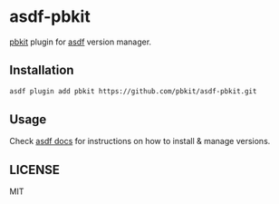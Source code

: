 # asdf-pbkit

[pbkit](https://github.com/pbkit/pbkit) plugin for [asdf](https://asdf-vm.com) version manager.

## Installation

```bash
asdf plugin add pbkit https://github.com/pbkit/asdf-pbkit.git
```

## Usage

Check [asdf docs](https://github.com/asdf-vm/asdf) for instructions on how to install & manage versions.

## LICENSE

MIT
